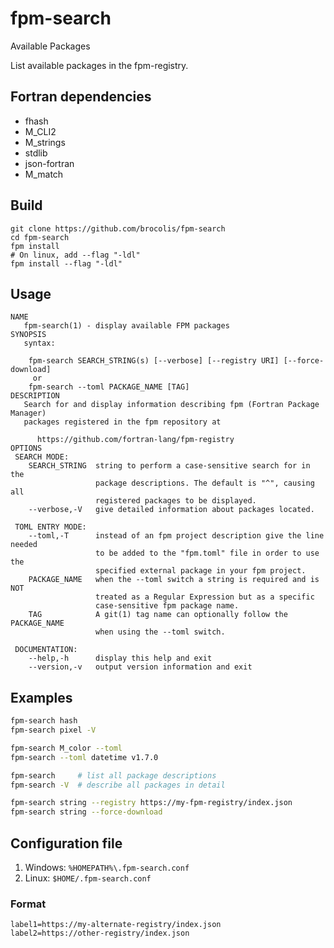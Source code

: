# fpm-search
Available Packages

List available packages in the fpm-registry.

## Fortran dependencies
- fhash
- M_CLI2
- M_strings
- stdlib
- json-fortran
- M_match

## Build
```
git clone https://github.com/brocolis/fpm-search
cd fpm-search
fpm install
# On linux, add --flag "-ldl"
fpm install --flag "-ldl"
```

## Usage
```
NAME
   fpm-search(1) - display available FPM packages
SYNOPSIS
   syntax:

    fpm-search SEARCH_STRING(s) [--verbose] [--registry URI] [--force-download]
     or
    fpm-search --toml PACKAGE_NAME [TAG]
DESCRIPTION
   Search for and display information describing fpm (Fortran Package Manager)
   packages registered in the fpm repository at

      https://github.com/fortran-lang/fpm-registry
OPTIONS
 SEARCH MODE:
    SEARCH_STRING  string to perform a case-sensitive search for in the
                   package descriptions. The default is "^", causing all
                   registered packages to be displayed.
    --verbose,-V   give detailed information about packages located.

 TOML ENTRY MODE:
    --toml,-T      instead of an fpm project description give the line needed
                   to be added to the "fpm.toml" file in order to use the
                   specified external package in your fpm project.
    PACKAGE_NAME   when the --toml switch a string is required and is NOT
                   treated as a Regular Expression but as a specific
                   case-sensitive fpm package name.
    TAG            A git(1) tag name can optionally follow the PACKAGE_NAME
                   when using the --toml switch.

 DOCUMENTATION:
    --help,-h      display this help and exit
    --version,-v   output version information and exit
```

## Examples
```bash
fpm-search hash
fpm-search pixel -V

fpm-search M_color --toml
fpm-search --toml datetime v1.7.0

fpm-search     # list all package descriptions
fpm-search -V  # describe all packages in detail

fpm-search string --registry https://my-fpm-registry/index.json
fpm-search string --force-download
```

## Configuration file
1. Windows: `%HOMEPATH%\.fpm-search.conf`
2. Linux: `$HOME/.fpm-search.conf`

### Format
```
label1=https://my-alternate-registry/index.json
label2=https://other-registry/index.json
```
